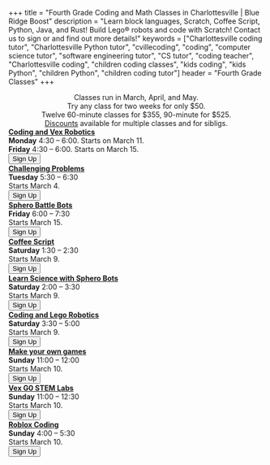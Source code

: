 +++
title = "Fourth Grade Coding and Math Classes in Charlottesville | Blue Ridge Boost"
description = "Learn block languages, Scratch, Coffee Script, Python, Java, and Rust! Build Lego&reg; robots and code with Scratch! Contact us to sign or and find out more details!"
keywords = ["Charlottesville coding tutor", "Charlottesville Python tutor", "cvillecoding", "coding", "computer science tutor", "software engineering tutor", "CS tutor", "coding teacher", "Charlottesville coding", "children coding classes", "kids coding", "kids Python", "children Python", "children coding tutor"]
header = "Fourth Grade Classes"
+++
<div class="container px-2">
    <div class="row  justify-content-center">
        <div class="col-12 p-2 darknote">
            <center>
            Classes run in March, April, and May. <span class="below-md"><br></span>
            Try any class for two weeks for only $50. <span class="below-md"><br></span>
            Twelve 60-minute classes for $355, 90-minute for $525.<br>
            <a href="/discounts">Discounts</a> available for multiple classes and for sibligs.
            </center>
        </div>
    </div>
    <div class="row">
        <div class="col-12">
            <div class="d-flex flex-wrap justify-content-evenly gap-3">
                <div>
                    <a href="/class/coding/computational-thinking-vexiq"><b>Coding and Vex Robotics</b></a> <br>
                        <b>Monday</b> 4:30 &ndash; 6:00. Starts on March 11.<br>
                        <b>Friday</b> 4:30 &ndash; 6:00. Starts on March 15.<br>
                        <a href="https://spring-24-coding-and-vex-robotics-grades-3-to-5.cheddarup.com"><button class="button-8s" role="button">Sign Up</button></a>
                </div>
                <div>
                    <b><a href="/class/math/challenging-math">Challenging Problems</a></b></br>
                    <b>Tuesday</b> 5:30 &ndash; 6:30<br>
                    Starts March 4.<br>
                    <a href="https://winter-24-third-grade.cheddarup.com"><button class="button-8s" role="button">Sign Up</button></a>
                </div>
                <div>
                    <a href="/class/coding/sphero-battle-bots"><b>Sphero Battle Bots</b></a> <br>
                        <b>Friday</b> 6:00 &ndash; 7:30<br>
                        Starts March 15.<br>
                        <a href="https://spring-24-battle-bots34.cheddarup.com"><button class="button-8s" role="button">Sign Up</button></a>
                </div>
                <div>
                    <a href="/class/coding/tweens-coffee-script"><b>Coffee Script</b></a> <br>
                        <b>Saturday</b> 1:30 &ndash; 2:30<br> 
                        Starts March 9.<br>
                        <a href="https://spring-24-coffee-script.cheddarup.com"><button class="button-8s" role="button">Sign Up</button></a>
                </div>
                <div>
                    <a href="/class/coding/cs-sphero-science"><b>Learn Science with Sphero Bots</b></a> <br>
                    <b>Saturday</b> 2:00 &ndash; 3:30<br> 
                    Starts March 9.<br>
                    <a href="https://spring-24-cs-sphero-science34.cheddarup.com"><button class="button-8s" role="button">Sign Up</button></a>
                </div>
                <div>
                    <a href="/class/coding/computational-thinking-spike"><b>Coding and Lego Robotics</b></a> <br>
                    <b>Saturday</b> 3:30 &ndash; 5:00<br>
                    Starts March 9.<br>
                    <a href="https://spring-24-cs-sphero-science34.cheddarup.com"><button class="button-8s" role="button">Sign Up</button></a>
                </div>
                <div>
                    <a href="/class/coding/tweens-coffee-script"><b>Make your own games</b></a> <br>
                    <b>Sunday</b> 11:00 &ndash; 12:00<br>
                    Starts March 10.<br>
                    <a href="https://spring-24-games-coffee-script.cheddarup.com"><button class="button-8s" role="button">Sign Up</button></a>
                </div>
                <div>
                    <a href="/class/coding/vex-go"><b>Vex G0 STEM Labs</b></a> <br>
                    <b>Sunday</b> 11:00 &ndash; 12:30<br>
                    Starts March 10.<br> 
                    <a href="https://spring-24-vex-go.cheddarup.com"><button class="button-8s" role="button">Sign Up</button></a>
                </div>
                <div>
                    <a href="/class/coding/roblox-coding"><b>Roblox Coding</b></a> <br>
                    <b>Sunday</b> 4:00 &ndash; 5:30<br>
                    Starts March 10.<br> 
                    <a href="https://spring-24-roblox35.cheddarup.com"><button class="button-8s" role="button">Sign Up</button></a>   
                </div>            
            </div>
        </div>
    </div>
</div>

